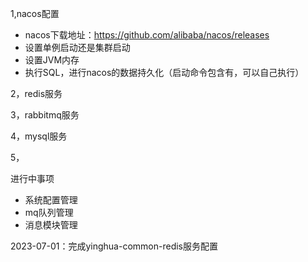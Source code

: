 1,nacos配置
- nacos下载地址：https://github.com/alibaba/nacos/releases
- 设置单例启动还是集群启动
- 设置JVM内存
- 执行SQL，进行nacos的数据持久化（启动命令包含有，可以自己执行）

2，redis服务

3，rabbitmq服务

4，mysql服务

5，



进行中事项
- 系统配置管理
- mq队列管理
- 消息模块管理

2023-07-01：完成yinghua-common-redis服务配置
